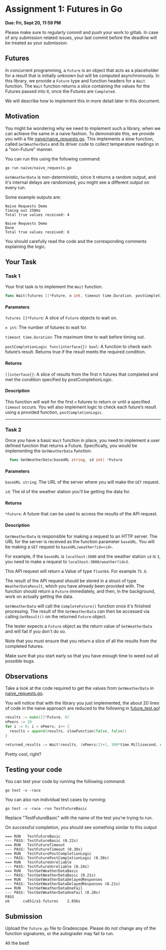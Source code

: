 # Assignment 1: Futures in Go

**Due: Fri, Sept 20, 11:59 PM**

Please make sure to regularly commit and push your work to gitlab. In case of any submission related issues, your last commit before the deadline will be treated as your submission.

## Futures
In concurrent programming, a `Future` is an object that acts as a placeholder for a result that is initially unknown but will be computed asynchronously. In this library, we provide a `Future` type and function headers for a `Wait` function. The `Wait` function returns a slice containing the values for the Futures passed into it, once the Futures are `Completed`.

We will describe how to implement this in more detail later in this document.

## Motivation
You might be wondering why we need to implement such a library, when we can achieve the same in a naive fashion. To demonstrate this, we provide you with a file [naive/naive_requests.go](naive/naive_requests.go). This implements a slow function, called `GetWeatherData` and its driver code to collect temperature readings in a "non-Future" manner.

You can run this using the following command:
```shell
go run naive/naive_requests.go
```

`GetWeatherData` is non-deterministic, since it returns a random output, and it's internal delays are randomized, you might see a different output on every run. 

Some example outputs are:
```shell
Naive Requests Demo
Timing out 250ms
Total true values received: 4
```
```shell
Naive Requests Demo
Done
Total true values received: 6
```

You should carefully read the code and the corresponding comments explaining the logic.

## Your Task

### Task 1
Your first task is to implement the `Wait` function.

```go 
func Wait(futures []*Future, n int, timeout time.Duration, postCompletionLogic func(interface{}) bool) []interface{}
```

#### Parameters
`futures []*Future`: A slice of `Future` objects to wait on.

`n int`: The number of futures to wait for.

`timeout time.Duration`: The maximum time to wait before timing out.

`postCompletionLogic func(interface{}) bool`: A function to check each future’s result. Returns true if the result meets the required condition.

#### Returns
`[]interface{}`: A slice of results from the first n futures that completed and met the condition specified by postCompletionLogic.

#### Description
This function will wait for the first `n` futures to return or until a specified `timeout` occurs. You will also implement logic to check each future’s result using a provided function, `postCompletionLogic`.

---
### Task 2
Once you have a basic `Wait` function in place, you need to implement a user defined function that returns a Future. Specifically, you would be implementing the `GetWeatherData` function.
```go
  func GetWeatherData(baseURL string, id int) *Future
```

#### Parameters
`baseURL string`: The URL of the server where you will make the `GET` request.

`id`: The id of the weather station you'll be getting the data for.

#### Returns
`*Future`: A future that can be used to access the results of the API request.

#### Description

`GetWeatherData` is responsible for making a request to an HTTP server. The URL for the server is received as the function parameter `baseURL`. You will be making a `GET` request to `baseURL/weather?id=<id>`. 

For example, if the `baseURL` is `localhost:3000` and the weather station `id` is `3`, you need to make a request to `localhost:3000/weather?id=3`. 

This API request will return a Value of type `float64`. For example `75.6`.

The result of the API request should be stored in a struct of type `WeatherDataResult`, which you have already been provided with. The function should return a `Future` immediately, and then, in the background, work on actually getting the data. 

`GetWeatherData` will call the `CompleteFuture()` function once it's finished processing. The result of the `GetWeatherData` can then be accessed via calling `GetResult()` on the returned `Future` object.

The tester expects a `Future` object as the return value of `GetWeatherData` and will fail if you don't do so.

Note that you must ensure that you return a slice of all the results from the completed futures. 

Make sure that you start early so that you have enough time to weed out all possible bugs.



## Observations
Take a look at the code required to get the values from `GetWeatherData` in [naive_requests.go](naive/naive_requests.go).

You will notice that with the library you just implemented, the about 20 lines of code in the naive approach are reduced to the following in [future_test.go](future_test.go)!

```go
results := make([]*Future, 0)
nPeers := 10
for i := 0; i < nPeers; i++ {
  results = append(results, slowFunction(false, false))
}

returned_results := Wait(results, (nPeers/2)+1, 300*time.Millisecond, nil)
```

Pretty cool, right?

## Testing your code
You can test your code by running the following command:
```
go test -v -race
```

You can also run individual test cases by running:
```
go test -v -race -run TestFutureBasic
```
Replace "TestFutureBasic" with the name of the test you're trying to run.

On successful completion, you should see something similar to this output
```
=== RUN   TestFutureBasic
--- PASS: TestFutureBasic (0.22s)
=== RUN   TestFutureTimeout
--- PASS: TestFutureTimeout (0.30s)
=== RUN   TestFuturePostCompletionLogic
--- PASS: TestFuturePostCompletionLogic (0.30s)
=== RUN   TestFutureUnreliable
--- PASS: TestFutureUnreliable (0.24s)
=== RUN   TestGetWeatherDataBasic
--- PASS: TestGetWeatherDataBasic (0.21s)
=== RUN   TestGetWeatherDataDelayedResponses
--- PASS: TestGetWeatherDataDelayedResponses (0.21s)
=== RUN   TestGetWeatherDataOneFail
--- PASS: TestGetWeatherDataOneFail (0.20s)
PASS
ok  	cs651/a1-futures	2.856s
```

## Submission

Upload the `future.go` file to Gradescope. Please do not change any of the function signatures, or the autograder may fail to run.

All the best!